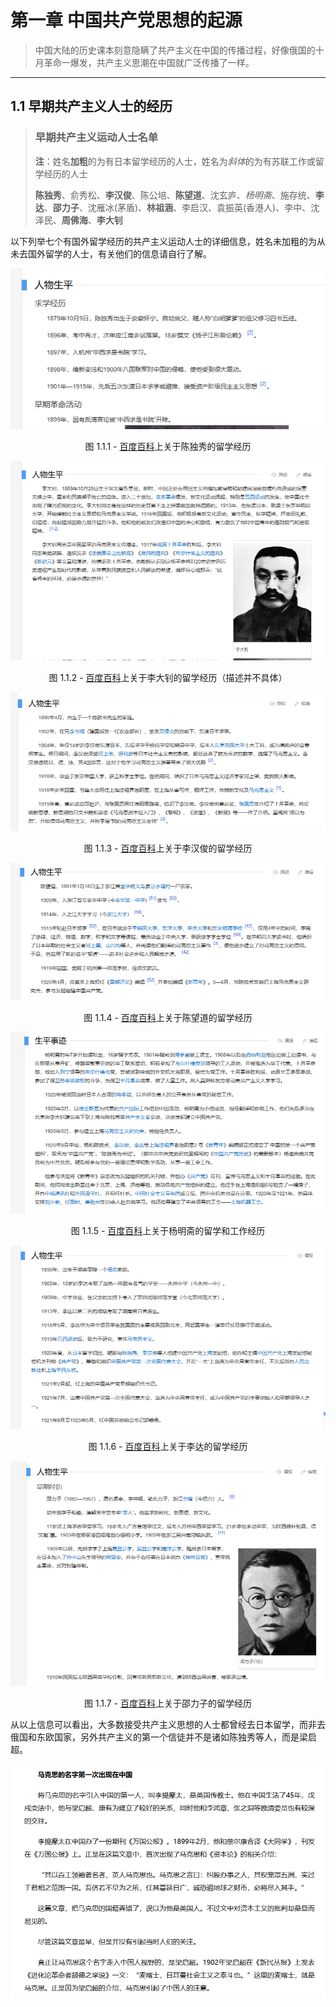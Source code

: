 # 第一章 中国共产党思想的起源

> 中国大陆的历史课本刻意隐瞒了共产主义在中国的传播过程，好像俄国的十月革命一爆发，共产主义思潮在中国就广泛传播了一样。

---

## 1.1 早期共产主义人士的经历

> ### 早期共产主义运动人士名单
> 
> **注**：姓名**加粗**的为有日本留学经历的人士，姓名为*斜体*的为有苏联工作或留学经历的人士
> 
> **陈独秀**、俞秀松、**李汉俊**、陈公培、**陈望道**、沈玄庐、*杨明斋*、施存统、**李达**、**邵力子**、沈雁冰(茅盾)、**林祖涵**、李启汉、袁振英(香港人)、李中、沈泽民、**周佛海**、**李大钊**

以下列举七个有国外留学经历的共产主义运动人士的详细信息，姓名未加粗的为从未去国外留学的人士，有关他们的信息请自行了解。

<img title="" src="Assets/CHAPTER1/1.1.1.png" alt="" data-align="center">

<p align="center"> 图 1.1.1 -  <a href="https://baike.baidu.com/item/%E9%99%88%E7%8B%AC%E7%A7%80#1-1">百度百科</a>上关于陈独秀的留学经历 </p>

![](Assets/CHAPTER1/1.1.2.png)

<p align="center"> 图 1.1.2 -  <a href="https://baike.baidu.com/item/%E6%9D%8E%E5%A4%A7%E9%92%8A/115618#1">百度百科</a>上关于李大钊的留学经历（描述并不具体） </p>

![](Assets/CHAPTER1/1.1.3.png)

<p align="center"> 图 1.1.3 -  <a href="https://baike.baidu.com/item/%E6%9D%8E%E6%B1%89%E4%BF%8A/26412#1">百度百科</a>上关于李汉俊的留学经历 </p>

![](Assets/CHAPTER1/1.1.4.png)

<p align="center"> 图 1.1.4 -  <a href="https://baike.baidu.com/item/%E9%99%88%E6%9C%9B%E9%81%93#1">百度百科</a>上关于陈望道的留学经历 </p>

![](Assets/CHAPTER1/1.1.5.png)

<p align="center"> 图 1.1.5 -  <a href="https://baike.baidu.com/item/%E6%9D%A8%E6%98%8E%E6%96%8B/6746413#1">百度百科</a>上关于杨明斋的留学和工作经历 </p>

![](Assets/CHAPTER1/1.1.6.png)

<p align="center"> 图 1.1.6 -  <a href="https://baike.baidu.com/item/%E6%9D%8E%E8%BE%BE/16569460#1">百度百科</a>上关于李达的留学经历 </p>

![](Assets/CHAPTER1/1.1.7.png)

<p align="center"> 图 1.1.7 -  <a href="https://baike.baidu.com/item/%E9%82%B5%E5%8A%9B%E5%AD%90/8692683#1">百度百科</a>上关于邵力子的留学经历 </p>

从以上信息可以看出，大多数接受共产主义思想的人士都曾经去日本留学，而非去俄国和东欧国家，另外共产主义的第一个信徒并不是诸如陈独秀等人，而是梁启超。

![1.1.8.png](Assets\CHAPTER1\1.1.8.png)
